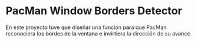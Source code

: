 # PacMan Window Borders Detector
En este proyecto tuve que diseñar una función para que PacMan reconociera los bordes de la ventana e invirtiera la dirección de su avance.
